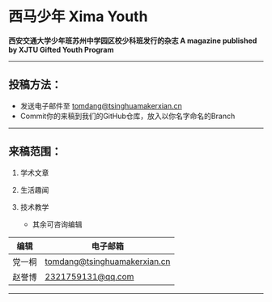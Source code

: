 



# 西马少年  Xima Youth

**西安交通大学少年班苏州中学园区校少科班发行的杂志  A magazine published by XJTU Gifted Youth Program**

---

## 投稿方法：

* 发送电子邮件至 tomdang@tsinghuamakerxian.cn
* Commit你的来稿到我们的GitHub仓库，放入以你名字命名的Branch

---

## 来稿范围：

1. 学术文章

2. 生活趣闻

3. 技术教学

   * 其余可咨询编辑 

编辑 | 电子邮箱
----- | --------
党一桐 | tomdang@tsinghuamakerxian.cn
赵誉博 | 2321759131@qq.com

---

